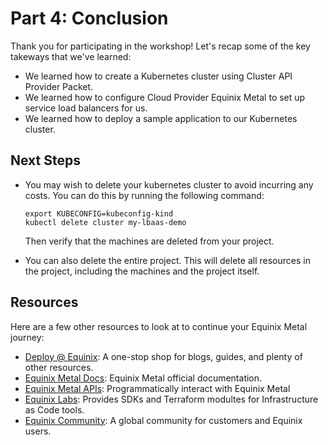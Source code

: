 <!-- See https://squidfunk.github.io/mkdocs-material/reference/ -->

# Part 4: Conclusion

Thank you for participating in the workshop! Let's recap some of the key takeways that we've learned:

- We learned how to create a Kubernetes cluster using Cluster API Provider Packet.
- We learned how to configure Cloud Provider Equinix Metal to set up service load balancers for us.
- We learned how to deploy a sample application to our Kubernetes cluster.

## Next Steps

- You may wish to delete your kubernetes cluster to avoid incurring any costs. You can do this by running the following command:

  ```shell
  export KUBECONFIG=kubeconfig-kind
  kubectl delete cluster my-lbaas-demo
  ```

  Then verify that the machines are deleted from your project.

- You can also delete the entire project. This will delete all resources in the project, including the machines and the project itself.

## Resources

Here are a few other resources to look at to continue your Equinix Metal journey:

- [Deploy @ Equinix](https://deploy.equinix.com): A one-stop shop for blogs, guides, and plenty of other resources.
- [Equinix Metal Docs](https://deploy.equinix.com/developers/docs/metal): Equinix Metal official documentation.
- [Equinix Metal APIs](https://deploy.equinix.com/developers/api/metal): Programmatically interact with Equinix Metal
- [Equinix Labs](https://github.com/equinix-labs): Provides SDKs and Terraform modultes for Infrastructure as Code tools.
- [Equinix Community](https://community.equinix.com): A global community for customers and Equinix users.
